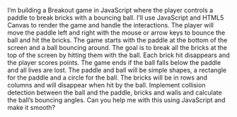 I’m building a Breakout game in JavaScript where the player controls a paddle to break bricks with a bouncing ball. I’ll use JavaScript and HTML5 Canvas to render the game and handle the interactions. The player will move the paddle left and right with the mouse or arrow keys to bounce the ball and hit the bricks. The game starts with the paddle at the bottom of the screen and a ball bouncing around. The goal is to break all the bricks at the top of the screen by hitting them with the ball. Each brick hit disappears and the player scores points. The game ends if the ball falls below the paddle and all lives are lost. The paddle and ball will be simple shapes, a rectangle for the paddle and a circle for the ball. The bricks will be in rows and columns and will disappear when hit by the ball. Implement collision detection between the ball and the paddle, bricks and walls and calculate the ball’s bouncing angles. Can you help me with this using JavaScript and make it smooth?
